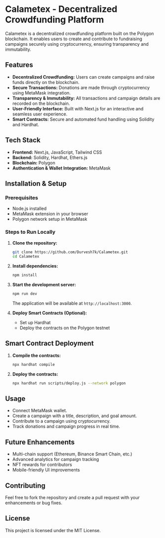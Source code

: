 # Calametex - Decentralized Crowdfunding Platform

Calametex is a decentralized crowdfunding platform built on the Polygon blockchain. It enables users to create and contribute to fundraising campaigns securely using cryptocurrency, ensuring transparency and immutability.

## Features

- **Decentralized Crowdfunding:** Users can create campaigns and raise funds directly on the blockchain.
- **Secure Transactions:** Donations are made through cryptocurrency using MetaMask integration.
- **Transparency & Immutability:** All transactions and campaign details are recorded on the blockchain.
- **User-Friendly Interface:** Built with Next.js for an interactive and seamless user experience.
- **Smart Contracts:** Secure and automated fund handling using Solidity and Hardhat.

## Tech Stack

- **Frontend:** Next.js, JavaScript, Tailwind CSS
- **Backend:** Solidity, Hardhat, Ethers.js
- **Blockchain:** Polygon
- **Authentication & Wallet Integration:** MetaMask

## Installation & Setup

### Prerequisites
- Node.js installed
- MetaMask extension in your browser
- Polygon network setup in MetaMask

### Steps to Run Locally

1. **Clone the repository:**
   ```bash
   git clone https://github.com/Durvesh7k/Calametex.git
   cd Calametex
   ```

2. **Install dependencies:**
   ```bash
   npm install
   ```

3. **Start the development server:**
   ```bash
   npm run dev
   ```
   The application will be available at `http://localhost:3000`.

4. **Deploy Smart Contracts (Optional):**
   - Set up Hardhat
   - Deploy the contracts on the Polygon testnet

## Smart Contract Deployment

1. **Compile the contracts:**
   ```bash
   npx hardhat compile
   ```
2. **Deploy the contracts:**
   ```bash
   npx hardhat run scripts/deploy.js --network polygon
   ```

## Usage
- Connect MetaMask wallet.
- Create a campaign with a title, description, and goal amount.
- Contribute to a campaign using cryptocurrency.
- Track donations and campaign progress in real time.

## Future Enhancements
- Multi-chain support (Ethereum, Binance Smart Chain, etc.)
- Advanced analytics for campaign tracking
- NFT rewards for contributors
- Mobile-friendly UI improvements

## Contributing
Feel free to fork the repository and create a pull request with your enhancements or bug fixes.

## License
This project is licensed under the MIT License.


